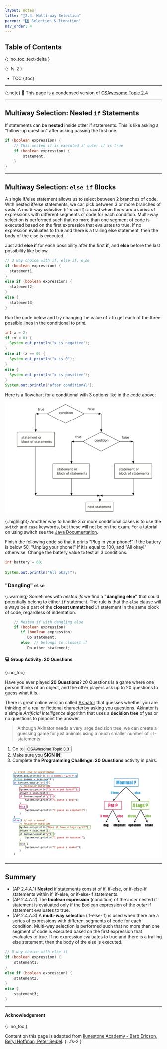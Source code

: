 ```yaml
---
layout: notes
title: "📓2.4: Multi-way Selection" 
parent: "2️⃣ Selection & Iteration"
nav_order: 4
---
```


## Table of Contents
{: .no_toc .text-delta }

{: .fs-2 }
- TOC
{:toc}

---

{:.note}
📖 This page is a condensed version of [CSAwesome Topic 2.4](https://runestone.academy/ns/books/published/csawesome2/topic-2-4-nested-ifs.html) 

---

## Multiway Selection: Nested `if` Statements

If statements can be **nested** inside other if statements. This is like asking a "follow-up question" after asking passing the first one.

```java
if (boolean expression) {
    // This nested if is executed if outer if is true
    if (boolean expression) {
        statement;
    }
}
```

---

## Multiway Selection: `else if` Blocks

A single if/else statement allows us to select between 2 branches of code. With nested if/else statements, we can pick between 3 or more branches of code. A multi-way selection (if-else-if) is used when there are a series of expressions with different segments of code for each condition. Multi-way selection is performed such that no more than one segment of code is executed based on the first expression that evaluates to true. If no expression evaluates to true and there is a trailing else statement, then the body of the else is executed.

Just add **else if** for each possibility after the first **if**, and **else** before the last possibility like below.

```java
// 3 way choice with if, else if, else
if (boolean expression) {
  statement1;
}
else if (boolean expression) {
  statement2;
}
else {
  statement3;
}
```

<div class="task" markdown="block">

Run the code below and try changing the value of `x` to get each of the three possible lines in the conditional to print.
```java
int x = 2;
if (x < 0) {
  System.out.println("x is negative");
}
else if (x == 0) {
  System.out.println("x is 0");
}
else {
  System.out.println("x is positive");
}
System.out.println("after conditional");
```
</div>

Here is a flowchart for a conditional with 3 options like in the code above:

![image](Figures/Condition-three.png)

{:.highlight}
Another way to handle 3 or more conditional cases is to use the ``switch`` and ``case`` keywords, but these will not be on the exam. For a tutorial on using switch see the [Java Documentation](https://docs.oracle.com/javase/tutorial/java/nutsandbolts/switch.html).

<div class="task" markdown="block">

Finish the following code so that it prints "Plug in your phone!" if the battery is below 50, "Unplug your phone!" if it is equal to 100, and "All okay!" otherwise. Change the battery value to test all 3 conditions.

```java
int battery = 60;

System.out.println("All okay!");
```
</div>

### "Dangling" `else`

{:.warning}
Sometimes with _nested ifs_ we find a **"dangling else"** that could potentially belong to either `if` statement. The rule is that the `else` clause will always be a part of the **closest unmatched** `if` statement in the same block of code, regardless of indentation.

```java
    // Nested if with dangling else
    if (boolean expression)
       if (boolean expression)
          Do statement;
       else  // belongs to closest if
          Do other statement;
```

#### 💻 Group Activity: 20 Questions
{:.no_toc}

Have you ever played **20 Questions**? 20 Questions is a game where one person thinks of an object, and the other players ask up to 20 questions to guess what it is.

There is great online version called [Akinator](https://en.akinator.com/) that guesses whether you are thinking of a real or fictional character by asking you questions. Akinator is a simple _Artificial Intelligence_ algorithm that uses a **decision tree** of yes or no questions to pinpoint the answer.
> Although Akinator needs a very large decision tree, we can create a guessing game for just animals using a much smaller number of `if`-statements.


<div class="task" markdown="block">

1. Go to <a href="https://runestone.academy/ns/books/published/csawesome/Unit3-If-Statements/topic-3-3-if-else.html?mode=browsing"><button type="button" name="button" class="btn">CSAwesome Topic 3.3</button></a> 
2. Make sure you **SIGN IN**!
3. Complete the **Programming Challenge: 20 Questions** activity in pairs.

</div>

![image](Figures/if-else-example.png)


<!--

If statements can be _nested_ inside other if statements. The Boolean expression of the inner nested if statement is evaluated only if the Boolean expression of the outer if statement evaluates to true.

```java
if (outerCondition) {
    // This nested if is executed only if outerCondition is true
    if (innerCondition) {
        statement;
    }
}
````

## Multiway Selection (else if)

A single `if-else` statement allows 2 branches of code. With nested `if-else`, we can select between 3 or more. In a multi-way selection, only the first matching condition’s body executes.

```java
// 3-way choice
if (condition1) {
    statement1;
} else if (condition2) {
    statement2;
} else {
    statement3;
}
```

---

<div class="task" markdown="block">

**Coding Exercise: Try Else If**

Type this in your Codespace and try changing `x` to get each of the three lines to print.

```java
public class TryElseIf {
    public static void main(String[] args) {
        double x = 0.8;
        if (x < 0.25) {
            System.out.println("first quartile");
        } else if (x < 0.5) {
            System.out.println("second quartile");
        } else if (x < 0.75) {
            System.out.println("third quartile");
        } else {
            System.out.println("fourth quartile");
        }
    }
}
```

</div>

---

<div class="task" markdown="block">

**Debug Exercise: Fix the Else-If Chain**

This program uses separate `if` statements instead of `if-else-if`. Fix it by adding `else` to connect the conditions.

```java
import java.util.Scanner;

public class IfDebug {
    public static void main(String[] args) {
        Scanner scan = new Scanner(System.in);
        int score = scan.nextInt();
        String grade = "";

        if (score >= 90) {
            grade = "A";
        }
        if (score >= 80) {
            grade = "B";
        }
        if (score >= 70) {
            grade = "C";
        }
        if (score >= 60) {
            grade = "D";
        } else {
            grade = "F";
        }

        System.out.println(grade);
    }
}
```

</div>

---

<div class="task" markdown="block">

**Coding Exercise: Battery Test**

Complete the code so it prints:

* `"Plug in your phone!"` if `battery < 50`
* `"Unplug your phone!"` if `battery > 100`
* `"All okay!"` otherwise

```java
import java.util.Scanner;

public class BatteryTest {
    public static void main(String[] args) {
        Scanner scan = new Scanner(System.in);
        int battery = scan.nextInt();

        // Your if-else-if code here
    }
}
```

</div>

---

## Dangling Else Statements

With nested ifs, an `else` always attaches to the **closest unmatched** `if` in the same block, regardless of indentation.

```java
// Dangling else example
if (condition1)
    if (condition2)
        doThis();
    else
        doThat(); // Belongs to inner if
```

To attach the `else` to the outer `if`, use curly braces:

```java
if (condition1) {
    if (condition2)
        doThis();
} else {
    doThat(); // Belongs to outer if
}
```

---

<div class="task" markdown="block">

**Coding Exercise: Dangling Else**

Run and observe which `if` the `else` attaches to.

```java
import java.util.Scanner;

public class DanglingElseTest {
    public static void main(String[] args) {
        Scanner in = new Scanner(System.in);
        boolean sunny = in.nextBoolean();
        boolean hot = in.nextBoolean();

        if (sunny)
            if (hot)
                System.out.println("Head for the beach!");
            else
                System.out.println("Bring your umbrella!");
    }
}
```

</div>

---

## Group Challenge: Adventure Game

One of the first text adventure games was [Colossal Cave Adventure](https://en.wikipedia.org/wiki/Colossal_Cave_Adventure). Let’s build a mini version.

<div class="task" markdown="block">

Add `else if` branches for `"s"`, `"e"`, and `"w"`, and an `else` for invalid input. Write static methods for each location.

```java
import java.util.Scanner;

public class Adventure {
    private static Scanner scan = new Scanner(System.in);

    public static void main(String[] args) {
        System.out.println("You are on an island surrounded by water.");
        System.out.println("There is a path north to the forest, south to the sea, ? to the east, and ? to the west.");
        System.out.println("Which way do you want to go (n,e,s,w)?");
        String command = scan.next();

        if (command.equals("n")) {
            System.out.println("You go north.");
            forest();
        }
        // Add else if branches for s, e, w
        // Add an else message for invalid input

        System.out.println("End of adventure!");
    }

    public static void forest() {
        System.out.println("You enter a dark forest and see ?");
        System.out.println("Do you want to walk e or w?");
        String command = scan.next();
        if (command.equals("e")) {
            System.out.println("You move east and reach the sea");
            sea();
        }
    }

    public static void sea() {
        // Describe sea location and add movement logic
    }
}
```

</div>

---

## Summary

* Nested if statements: if, if-else, or if-else-if within other if structures.
* Inner conditions only evaluate if the outer condition is true.
* Multi-way selection (`if-else-if`) checks each condition in order until one matches.
* Use `{ }` to avoid dangling else confusion.

---

## AP Practice

<details>
<summary><strong>AP Nested If-Else</strong></summary>

**Question:** Which code prints `"High"` if `x >= 66`, `"Medium"` if `33 <= x <= 65`, and `"Low"` if `x < 33`?

**Correct Answer:** **II only**

Reason: II checks `x < 33` first, then `x < 66`, else `"High"`. I has off-by-one logic for 66, and III prints more than one output for some values.

</details>

-->

---

## Summary

- (AP 2.4.A.1) **Nested** if statements consist of if, if-else, or if-else-if statements within if, if-else, or if-else-if statements.
- (AP 2.4.A.2) The **boolean expression** (condition) of the _inner_ nested if statement is evaluated only if the Boolean expression of the _outer_ if statement evaluates to true.
- (AP 2.4.A.3) A **multi-way selection** (if-else-if) is used when there are a series of expressions with different segments of code for each condition. Multi-way selection is performed such that no more than one segment of code is executed based on the first expression that evaluates to true. If no expression evaluates to true and there is a trailing else statement, then the body of the else is executed.

```java
// 3 way choice with else if
if (boolean expression) {
    statement1;
}
else if (boolean expression) {
    statement2;
}
else {
    statement3;
}
```

---

#### Acknowledgement
{: .no_toc }

Content on this page is adapted from [Runestone Academy - Barb Ericson, Beryl Hoffman, Peter Seibel](https://runestone.academy/ns/books/published/csawesome2/csawesome2.html).
{: .fs-2 }
